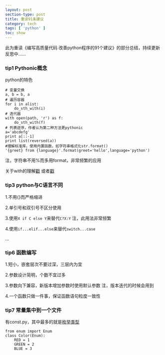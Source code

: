 ```yaml
---
layout: post
section-type: post
title: 重读91条建议
category: tech
tags: [ 'python' ]
toc: show
---
```


此为重读《编写高质量代码 改善python程序的91个建议》的部分总结，持续更新反思中……

### tip1 Pythonic概念

python的特色

```
# 变量交换
a, b = b, a
# 遍历容器
for i in alist:
	do_sth_with(i)
# 迭代器
with open(path, 'r') as f:
	do_sth_with(f)
# 列表逆序，作者认为第二种方法更pythonic
a='abcdefg'
print a[::-1]
print list(reversed(a))
#理解标准库，使用内置函数，如字符串格式化str.format()
'{greet} from {language}'.format(greet='hello',language='python')
```

注，字符串不用%而多用format，非常频繁的应用

关于with的理解[戳](https://sdqali.in/blog/2012/07/09/understanding-pythons-with-statement/)
或者[戳](https://www.ibm.com/developerworks/cn/opensource/os-cn-pythonwith/)


### tip3 python与C语言不同

1.不用{}而严格缩进

2.单引号和双引号不区分使用

3.使用`X if C else Y`来替代`C?X:Y`
注，此用法非常频繁

4.使用`if...elif...else`来替代`switch...case`

...

### tip6 函数编写

1.短小，嵌套层次不要过深，三层内为宜

2.参数设计简明，个数不宜过多

3.参数向下兼容，新版本增加参数时使用默认参数
注，版本迭代的时候会用到

4.一个函数只做一件事，保证函数语句粒度一致性

### tip7 常量集中到一个文件

有const.py，其中最多的就是[枚举类型](https://docs.python.org/3/library/enum.html)

```
from enum import Enum
class Color(Enum):
	RED = 1
	GREEN = 2
	BLUE = 3
```































